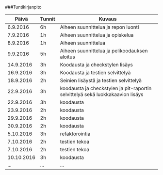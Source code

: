 ###Tuntikirjanpito

Päivä | Tunnit | Kuvaus
---------- | ----- | ------
6.9.2016 | 6h | Aiheen suunnittelua ja repon luonti
7.9.2016 | 1h | Aiheen suunnittelua ja opiskelua
8.9.2016 | 1h | Aiheen suunnittelua
9.9.2016 | 5h | Aiheen suunnittelua ja pelikoodauksen aloitus
14.9.2016 | 3h | Koodausta ja checkstylen lisäys
16.9.2016 | 3h | Koodausta ja testien selvittelyä
18.9.2016 | 2h | Seinien lisäystä ja testien selvittelyä
22.9.2016 | 3h | koodausta ja checkstylen ja pit-raportin selvittelyä sekä luokkakaavion lisäys
22.9.2016 | 3h | koodausta
23.9.2016 | 2h | koodausta
29.9.2016 | 2h | koodausta
30.9.2016 | 2h | koodausta
5.10.2016 | 3h | refaktorointia
7.10.2016 | 2h | testien tekoa
7.10.2016 | 2h | testien tekoa
10.10.2016 | 3h | koodausta
... | ... | ...